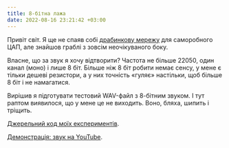 ```yaml
---
title: 8-бітна лажа
date: 2022-08-16 23:21:42 +03:00
---
```


Привіт світ. Я ще не спаяв собі [драбинкову мережу][1] для саморобного ЦАП, але знайшов граблі з зовсім неочікуваного боку.

Власне, що за звук я хочу відтворити? Частота не більше 22050, один канал (моно) і лише 8 біт. Більше ніж 8 біт робити немає сенсу, у мене є тільки дешеві резистори, а у них точність «гуляє» настільки, щоб більше 8 біт і не намагатися. 

Вирішив я підготувати тестовий WAV-файл з 8-бітним звуком. І тут раптом виявилося, що у мене це не виходить. Воно, бляха, шипить і тріщить.

[Джерельний код моїх експериментів][2].

[Демонстрація: звук на YouTube][3].

[1]: /2022/08/14/samorobnyi-dac.html
[2]: https://github.com/kastaneda/arduino_sandbox/tree/master/speaking
[3]: https://www.youtube.com/watch?v=-I6BUfxane0

